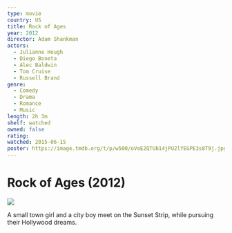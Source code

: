 ```yaml
---
type: movie
country: US
title: Rock of Ages
year: 2012
director: Adam Shankman
actors:
  - Julianne Hough
  - Diego Boneta
  - Alec Baldwin
  - Tom Cruise
  - Russell Brand
genre:
  - Comedy
  - Drama
  - Romance
  - Music
length: 2h 3m
shelf: watched
owned: false
rating:
watched: 2015-06-15
poster: https://image.tmdb.org/t/p/w500/oVeE2QTUb14jPU2lYEGPE3s8T9j.jpg
---
```


# Rock of Ages (2012)

![](https://image.tmdb.org/t/p/w500/oVeE2QTUb14jPU2lYEGPE3s8T9j.jpg)

A small town girl and a city boy meet on the Sunset Strip, while pursuing their Hollywood dreams.